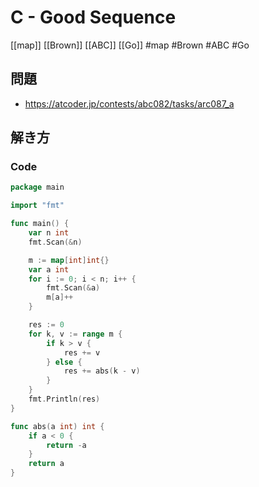# C - Good Sequence
[[map]] [[Brown]] [[ABC]] [[Go]]
#map #Brown #ABC #Go 

## 問題
- https://atcoder.jp/contests/abc082/tasks/arc087_a

## 解き方
### Code
```go
package main

import "fmt"

func main() {
	var n int
	fmt.Scan(&n)

	m := map[int]int{}
	var a int
	for i := 0; i < n; i++ {
		fmt.Scan(&a)
		m[a]++
	}

	res := 0
	for k, v := range m {
		if k > v {
			res += v
		} else {
			res += abs(k - v)
		}
	}
	fmt.Println(res)
}

func abs(a int) int {
	if a < 0 {
		return -a
	}
	return a
}
```